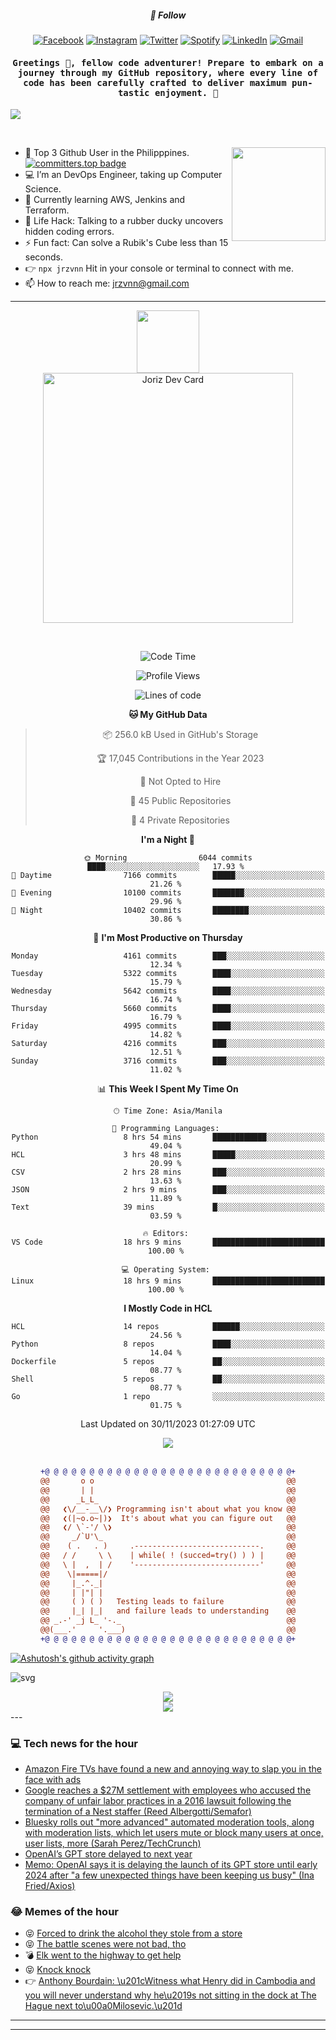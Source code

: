 <h5 align="center">💬 Follow</h5>
<div align="center">

[![Facebook](https://img.shields.io/badge/Facebook-%231877F2.svg?style=for-the-badge&logo=Facebook&logoColor=white)](https://www.facebook.com/Horisyo/)
[![Instagram](https://img.shields.io/badge/Instagram-%23E4405F.svg?style=for-the-badge&logo=Instagram&logoColor=white)](https://www.instagram.com/jrzvnn_/)
[![Twitter](https://img.shields.io/badge/Twitter-%231DA1F2.svg?style=for-the-badge&logo=Twitter&logoColor=white)](https://twitter.com/jrz_studies)
[![Spotify](https://img.shields.io/badge/Spotify-%231ED760.svg?style=for-the-badge&logo=Spotify&logoColor=white)](https://open.spotify.com/user/217td4qrc6mzqjodfalmzjpdi?si=b93099b9078c4ccb)
[![LinkedIn](https://img.shields.io/badge/LinkedIn-%230077B5.svg?style=for-the-badge&logo=LinkedIn&logoColor=white)](https://www.linkedin.com/in/jrz-vnn/)
[![Gmail](https://img.shields.io/badge/Gmail-D14836?style=for-the-badge&logo=gmail&logoColor=white)](mailto:jrzvnn@gmail.com)

</div>
<h4 align="center"><samp>Greetings 👋, fellow code adventurer! Prepare to embark on a journey through my GitHub repository, where every line of code has been carefully crafted to deliver maximum pun-tastic enjoyment. 🚀 </samp></h4>

<!--horizontal divider(gradiant)-->
<img src="https://user-images.githubusercontent.com/73097560/115834477-dbab4500-a447-11eb-908a-139a6edaec5c.gif">

&nbsp; 

<img align='right' src='https://github.com/Rishit-dagli/Rishit-dagli/blob/master/images/octocat-anime.gif' width='150"'>

- 🚀 Top 3 Github User in the Philipppines. [![committers.top badge](https://user-badge.committers.top/philippines/jrzvnn.svg)](https://user-badge.committers.top/philippines/USERNAME)
- 💻 I’m an DevOps Engineer, taking up Computer Science.
- 🤖 Currently learning AWS, Jenkins and Terraform.
- 🎯 Life Hack: Talking to a rubber ducky uncovers hidden coding errors.
- ⚡ Fun fact: Can solve a Rubik's Cube less than 15 seconds.
- 👉 `npx jrzvnn` Hit in your console or terminal to connect with me.
- 📫 How to reach me: jrzvnn@gmail.com

---

<!--🖼️OCTOCAT-->
<p align="center">

<img src="https://media.giphy.com/media/IP7sarl7C5lSFCw9rG/giphy.gif"  width="100px" height="100px">
<br />
<a href="https://app.daily.dev/jorizvillanueva"><img src="https://github.com/jrzvnn/jrzvnn/blob/main/devcard.svg" width="400" alt="Joriz Dev Card"/></a>
</p>

<br />
<div align="center">

<!--START_SECTION:waka-->
![Code Time](http://img.shields.io/badge/Code%20Time-218%20hrs-blue)

![Profile Views](http://img.shields.io/badge/Profile%20Views-41-blue)

![Lines of code](https://img.shields.io/badge/From%20Hello%20World%20I%27ve%20Written-1.5%20million%20lines%20of%20code-blue)

**🐱 My GitHub Data** 

> 📦 256.0 kB Used in GitHub's Storage 
 > 
> 🏆 17,045 Contributions in the Year 2023
 > 
> 🚫 Not Opted to Hire
 > 
> 📜 45 Public Repositories 
 > 
> 🔑 4 Private Repositories 
 > 
**I'm a Night 🦉** 

```text
🌞 Morning                6044 commits        ████░░░░░░░░░░░░░░░░░░░░░   17.93 % 
🌆 Daytime                7166 commits        █████░░░░░░░░░░░░░░░░░░░░   21.26 % 
🌃 Evening                10100 commits       ███████░░░░░░░░░░░░░░░░░░   29.96 % 
🌙 Night                  10402 commits       ████████░░░░░░░░░░░░░░░░░   30.86 % 
```
📅 **I'm Most Productive on Thursday** 

```text
Monday                   4161 commits        ███░░░░░░░░░░░░░░░░░░░░░░   12.34 % 
Tuesday                  5322 commits        ████░░░░░░░░░░░░░░░░░░░░░   15.79 % 
Wednesday                5642 commits        ████░░░░░░░░░░░░░░░░░░░░░   16.74 % 
Thursday                 5660 commits        ████░░░░░░░░░░░░░░░░░░░░░   16.79 % 
Friday                   4995 commits        ████░░░░░░░░░░░░░░░░░░░░░   14.82 % 
Saturday                 4216 commits        ███░░░░░░░░░░░░░░░░░░░░░░   12.51 % 
Sunday                   3716 commits        ███░░░░░░░░░░░░░░░░░░░░░░   11.02 % 
```


📊 **This Week I Spent My Time On** 

```text
🕑︎ Time Zone: Asia/Manila

💬 Programming Languages: 
Python                   8 hrs 54 mins       ████████████░░░░░░░░░░░░░   49.04 % 
HCL                      3 hrs 48 mins       █████░░░░░░░░░░░░░░░░░░░░   20.99 % 
CSV                      2 hrs 28 mins       ███░░░░░░░░░░░░░░░░░░░░░░   13.63 % 
JSON                     2 hrs 9 mins        ███░░░░░░░░░░░░░░░░░░░░░░   11.89 % 
Text                     39 mins             █░░░░░░░░░░░░░░░░░░░░░░░░   03.59 % 

🔥 Editors: 
VS Code                  18 hrs 9 mins       █████████████████████████   100.00 % 

💻 Operating System: 
Linux                    18 hrs 9 mins       █████████████████████████   100.00 % 
```

**I Mostly Code in HCL** 

```text
HCL                      14 repos            ██████░░░░░░░░░░░░░░░░░░░   24.56 % 
Python                   8 repos             ████░░░░░░░░░░░░░░░░░░░░░   14.04 % 
Dockerfile               5 repos             ██░░░░░░░░░░░░░░░░░░░░░░░   08.77 % 
Shell                    5 repos             ██░░░░░░░░░░░░░░░░░░░░░░░   08.77 % 
Go                       1 repo              ░░░░░░░░░░░░░░░░░░░░░░░░░   01.75 % 
```




 Last Updated on 30/11/2023 01:27:09 UTC
<!--END_SECTION:waka-->

<img src="https://wakatime.com/share/@jrzvnn/70a4618c-7cd9-4016-b7b9-eabe75c837ee.svg">

<br />
<br />

```diff
+@ @ @ @ @ @ @ @ @ @ @ @ @ @ @ @ @ @ @ @ @ @ @ @ @ @ @ @+
@@       o o                                           @@
@@       | |                                           @@
@@      _L_L_                                          @@
@@   ❮\/__-__\/❯ Programming isn't about what you know @@
@@   ❮(|~o.o~|)❯  It's about what you can figure out   @@
@@   ❮/ \`-'/ \❯                                       @@
@@     _/`U'\_                                         @@
@@    ( .   . )     .----------------------------.     @@
@@   / /     \ \    | while( ! (succed=try() ) ) |     @@
@@   \ |  ,  | /    '----------------------------'     @@
@@    \|=====|/                                        @@
@@     |_.^._|                                         @@
@@     | |"| |                                         @@
@@     ( ) ( )   Testing leads to failure              @@
@@     |_| |_|   and failure leads to understanding    @@
@@ _.-' _j L_ '-._                                     @@
@@(___.'     '.___)                                    @@
+@ @ @ @ @ @ @ @ @ @ @ @ @ @ @ @ @ @ @ @ @ @ @ @ @ @ @ @+

```

</div>




[![Ashutosh's github activity graph](https://github-readme-activity-graph.vercel.app/graph?username=jrzvnn&theme=github-compact)](https://github.com/ashutosh00710/github-readme-activity-graph)


![svg](profile-3d-contrib/profile-night-green.svg)

<div align="center">
<img src="https://github.com/jrzvnn/jrzvnn/blob/output/github-snake-dark.svg">
</div>

<div align=center>
<img align=center src=https://metrics.lecoq.io/jrzvnn?template=classic&isocalendar=1&languages=1&achievements=1&base=header%2C%20activity%2C%20community%2C%20repositories%2C%20metadata&base.indepth=false&base.hireable=false&base.skip=false&isocalendar=false&isocalendar.duration=full-year&languages=false&languages.limit=8&languages.threshold=0%25&languages.other=false&languages.colors=github&languages.sections=most-used&languages.indepth=false&languages.analysis.timeout=15&languages.analysis.timeout.repositories=7.5&languages.categories=markup%2C%20programming&languages.recent.categories=markup%2C%20programming&languages.recent.load=300&languages.recent.days=14&achievements=false&achievements.threshold=C&achievements.secrets=true&achievements.display=detailed&achievements.limit=0&config.timezone=Asia%2FManila)
</div>
<div align="left">
---

### 💻 Tech news for the hour

<!-- TECH:START -->
 - [Amazon Fire TVs have found a new and annoying way to slap you in the face with ads](https://www.theverge.com/2023/12/1/23984444/amazon-fire-tv-autoplay-ads-on-startup)
 - [Google reaches a $27M settlement with employees who accused the company of unfair labor practices in a 2016 lawsuit following the termination of a Nest staffer &lpar;Reed Albergotti/Semafor&rpar;](http://www.techmeme.com/231201/p19#a231201p19)
 - [Bluesky rolls out &quot;more advanced&quot; automated moderation tools, along with moderation lists, which let users mute or block many users at once, user lists, more &lpar;Sarah Perez/TechCrunch&rpar;](http://www.techmeme.com/231201/p18#a231201p18)
 - [OpenAI’s GPT store delayed to next year](https://www.theverge.com/2023/12/1/23984497/openai-gpt-store-delayed-ai-gpt)
 - [Memo: OpenAI says it is delaying the launch of its GPT store until early 2024 after &quot;a few unexpected things have been keeping us busy&quot; &lpar;Ina Fried/Axios&rpar;](http://www.techmeme.com/231201/p17#a231201p17)<!-- TECH:END -->

### 😂 Memes of the hour

<!-- MEMES:START -->
 - 😝 [Forced to drink the alcohol they stole from a store](http://9gag.com/gag/aGEQMzz)
 - 😝 [The battle scenes were not bad, tho](http://9gag.com/gag/abv82Rr)
 - 💣 [Elk went to the highway to get help](http://9gag.com/gag/aVb6Lvw)
 - 😝 [Knock knock](http://9gag.com/gag/amAZx0o)
 - 👉 [Anthony Bourdain: \u201cWitness what Henry did in Cambodia and you will never understand why he\u2019s not sitting in the dock at The Hague next to\u00a0Milosevic.\u201d](http://9gag.com/gag/axorbNb)<!-- MEMES:END -->

---

---
